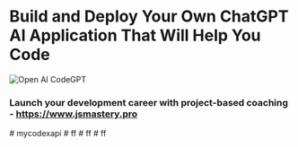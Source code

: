# Build and Deploy Your Own ChatGPT AI Application That Will Help You Code
![Open AI CodeGPT](https://i.ibb.co/LS4DRhb/image-257.png)

### Launch your development career with project-based coaching - https://www.jsmastery.pro
#   m y c o d e x a p i  
 #   f f  
 #   f f  
 #   f f  
 